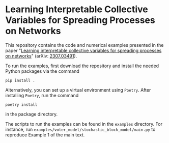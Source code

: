 # Learning Interpretable Collective Variables for Spreading Processes on Networks

This repository contains the code and numerical examples presented in the paper "[Learning interpretable collective variables for spreading processes on networks](https://journals.aps.org/pre/abstract/10.1103/PhysRevE.109.L022301)" (arXiv: [2307.03491](https://arxiv.org/abs/2307.03491)).

To run the examples, first download the repository and install the needed Python packages via the command
```
pip install .
```
Alternatively, you can set up a virtual environment using `Poetry`.
After installing `Poetry`, run the command
```
poetry install
```
in the package directory.

The scripts to run the examples can be found in the `examples` directory.
For instance, run `examples/voter_model/stochastic_block_model/main.py` to reproduce Example 1 of the main text.
